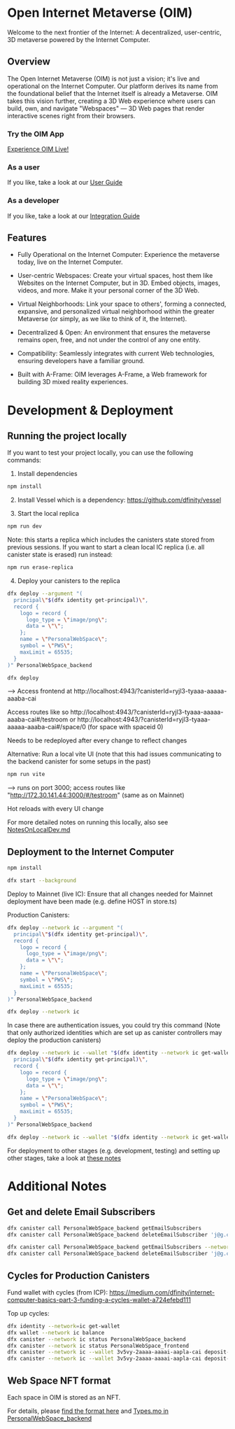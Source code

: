 # Open Internet Metaverse (OIM)
Welcome to the next frontier of the Internet: A decentralized, user-centric, 3D metaverse powered by the Internet Computer.

## Overview
The Open Internet Metaverse (OIM) is not just a vision; it's live and operational on the Internet Computer. Our platform derives its name from the foundational belief that the Internet itself is already a Metaverse. OIM takes this vision further, creating a 3D Web experience where users can build, own, and navigate "Webspaces" — 3D Web pages that render interactive scenes right from their browsers.

### Try the OIM App
[Experience OIM Live!](https://vdfyi-uaaaa-aaaai-acptq-cai.ic0.app/)

### As a user
If you like, take a look at our [User Guide](./resources/user_guide.md)

### As a developer
If you like, take a look at our [Integration Guide](./resources/integration_guide.md)

## Features
- Fully Operational on the Internet Computer: Experience the metaverse today, live on the Internet Computer.

- User-centric Webspaces: Create your virtual spaces, host them like Websites on the Internet Computer, but in 3D. Embed objects, images, videos, and more. Make it your personal corner of the 3D Web.

- Virtual Neighborhoods: Link your space to others', forming a connected, expansive, and personalized virtual neighborhood within the greater Metaverse (or simply, as we like to think of it, the Internet).

- Decentralized & Open: An environment that ensures the metaverse remains open, free, and not under the control of any one entity.

- Compatibility: Seamlessly integrates with current Web technologies, ensuring developers have a familiar ground.

- Built with A-Frame: OIM leverages A-Frame, a Web framework for building 3D mixed reality experiences.

# Development & Deployment
## Running the project locally
If you want to test your project locally, you can use the following commands:

1. Install dependencies
```bash
npm install
```
2. Install Vessel which is a dependency: https://github.com/dfinity/vessel

3. Start the local replica
```bash
npm run dev
```

Note: this starts a replica which includes the canisters state stored from previous sessions.
If you want to start a clean local IC replica (i.e. all canister state is erased) run instead:
```bash
npm run erase-replica
```

4. Deploy your canisters to the replica
```bash
dfx deploy --argument "(
  principal\"$(dfx identity get-principal)\",
  record {
    logo = record {
      logo_type = \"image/png\";
      data = \"\";
    };
    name = \"PersonalWebSpace\";
    symbol = \"PWS\";
    maxLimit = 65535;
  }
)" PersonalWebSpace_backend

dfx deploy
```
--> Access frontend at http://localhost:4943/?canisterId=ryjl3-tyaaa-aaaaa-aaaba-cai

Access routes like so http://localhost:4943/?canisterId=ryjl3-tyaaa-aaaaa-aaaba-cai#/testroom
or http://localhost:4943/?canisterId=ryjl3-tyaaa-aaaaa-aaaba-cai#/space/0 (for space with spaceid 0)

Needs to be redeployed after every change to reflect changes

Alternative: Run a local vite UI (note that this had issues communicating to the backend canister for some setups in the past)
```bash
npm run vite
```
--> runs on port 3000; access routes like "http://172.30.141.44:3000/#/testroom" (same as on Mainnet)

Hot reloads with every UI change

For more detailed notes on running this locally, also see [NotesOnLocalDev.md](./notes/NotesOnLocalDev.md)

## Deployment to the Internet Computer
```bash
npm install

dfx start --background
```

Deploy to Mainnet (live IC):
Ensure that all changes needed for Mainnet deployment have been made (e.g. define HOST in store.ts)

Production Canisters:
```bash
dfx deploy --network ic --argument "(
  principal\"$(dfx identity get-principal)\",
  record {
    logo = record {
      logo_type = \"image/png\";
      data = \"\";
    };
    name = \"PersonalWebSpace\";
    symbol = \"PWS\";
    maxLimit = 65535;
  }
)" PersonalWebSpace_backend

dfx deploy --network ic
```

In case there are authentication issues, you could try this command
(Note that only authorized identities which are set up as canister controllers may deploy the production canisters)
```bash
dfx deploy --network ic --wallet "$(dfx identity --network ic get-wallet)" --argument "(
  principal\"$(dfx identity get-principal)\",
  record {
    logo = record {
      logo_type = \"image/png\";
      data = \"\";
    };
    name = \"PersonalWebSpace\";
    symbol = \"PWS\";
    maxLimit = 65535;
  }
)" PersonalWebSpace_backend

dfx deploy --network ic --wallet "$(dfx identity --network ic get-wallet)"
```

For deployment to other stages (e.g. development, testing) and setting up other stages, take a look at [these notes](./notes/NotesOnStages.md)

# Additional Notes
## Get and delete Email Subscribers
```bash
dfx canister call PersonalWebSpace_backend getEmailSubscribers
dfx canister call PersonalWebSpace_backend deleteEmailSubscriber 'j@g.com'

dfx canister call PersonalWebSpace_backend getEmailSubscribers --network ic
dfx canister call PersonalWebSpace_backend deleteEmailSubscriber 'j@g.com' --network ic
```

## Cycles for Production Canisters
Fund wallet with cycles (from ICP): https://medium.com/dfinity/internet-computer-basics-part-3-funding-a-cycles-wallet-a724efebd111

Top up cycles:
```bash
dfx identity --network=ic get-wallet
dfx wallet --network ic balance
dfx canister --network ic status PersonalWebSpace_backend
dfx canister --network ic status PersonalWebSpace_frontend
dfx canister --network ic --wallet 3v5vy-2aaaa-aaaai-aapla-cai deposit-cycles 3000000000000 PersonalWebSpace_backend
dfx canister --network ic --wallet 3v5vy-2aaaa-aaaai-aapla-cai deposit-cycles 300000000000 PersonalWebSpace_frontend
```

## Web Space NFT format
Each space in OIM is stored as an NFT. 

For details, please [find the format here](./resources/WebSpaceNftFormat.md) and [Types.mo in PersonalWebSpace_backend](./src/PersonalWebSpace_backend/Types.mo)
